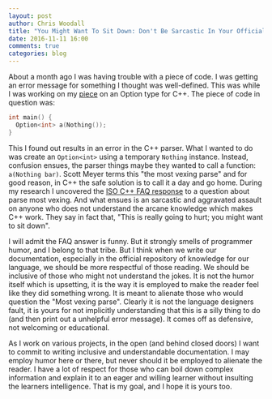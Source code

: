 ```yaml
---
layout: post
author: Chris Woodall
title: "You Might Want To Sit Down: Don't Be Sarcastic In Your Official Documentation"
date: 2016-11-11 16:00
comments: true
categories: blog
---
```


About a month ago I was having trouble with a piece of code. I was getting an error message for something I thought was well-defined. This was while I was working on my [piece][option-post] on an Option type for C++. The piece of code in question was:


```c++
int main() {
  Option<int> a(Nothing());
}
```

This I found out results in an error in the C++ parser. What I wanted to do was create an `Option<int>` using a temporary `Nothing` instance. Instead, confusion ensues, the parser things maybe they wanted to call a function: `a(Nothing bar)`. Scott Meyer terms this "the most vexing parse" and for good reason, in C++ the safe solution is to call it a day and go home. During my research I uncovered the [ISO C++ FAQ response][iso-cpp-faq] to a question about parse most vexing. And what ensues is an sarcastic and aggravated assault on anyone who does not understand the arcane knowledge which makes C++ work. They say in fact that, "This is really going to hurt; you might want to sit down".

I will admit the FAQ answer is funny. But it strongly smells of programmer humor, and I belong to that tribe. But I think when we write our documentation, especially in the official repository of knowledge for our language, we should be more respectful of those reading. We should be inclusive of those who might not understand the jokes. It is not the humor itself which is upsetting, it is the way it is employed to make the reader feel like they did something wrong. It is meant to alienate those who would question the "Most vexing parse". Clearly it is not the language designers fault, it is yours for not implicitly understanding that this is a silly thing to do (and then print out a unhelpful error message). It comes off as defensive, not welcoming or educational.

As I work on various projects, in the open (and behind closed doors) I want to commit to writing inclusive and understandable documentation. I may employ humor here or there, but never should it be employed to alienate the reader. I have a lot of respect for those who can boil down complex information and explain it to an eager and willing learner without insulting the learners intelligence. That is my goal, and I hope it is yours too.

[option-post]: link

[iso-cpp-faq]: https://isocpp.org/wiki/faq/ctors#fn-decl-vs-obj-instantiation
